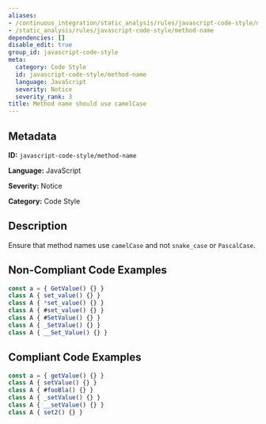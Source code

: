 ```yaml
---
aliases:
- /continuous_integration/static_analysis/rules/javascript-code-style/method-name
- /static_analysis/rules/javascript-code-style/method-name
dependencies: []
disable_edit: true
group_id: javascript-code-style
meta:
  category: Code Style
  id: javascript-code-style/method-name
  language: JavaScript
  severity: Notice
  severity_rank: 3
title: Method name should use camelCase
---
```

<!--  SOURCED FROM https://github.com/DataDog/datadog-static-analyzer-rule-docs -->


## Metadata
**ID:** `javascript-code-style/method-name`

**Language:** JavaScript

**Severity:** Notice

**Category:** Code Style

## Description
Ensure that method names use `camelCase` and not `snake_case` or `PascalCase`.

## Non-Compliant Code Examples
```javascript
const a = { GetValue() {} }
class A { set_value() {} }
class A { *set_value() {} }
class A { #set_value() {} }
class A { #SetValue() {} }
class A { _SetValue() {} }
class A { __Set_Value() {} }
```

## Compliant Code Examples
```javascript
const a = { getValue() {} }
class A { setValue() {} }
class A { #fooBla() {} }
class A { _setValue() {} }
class A { __setValue() {} }
class A { set2() {} }
```
